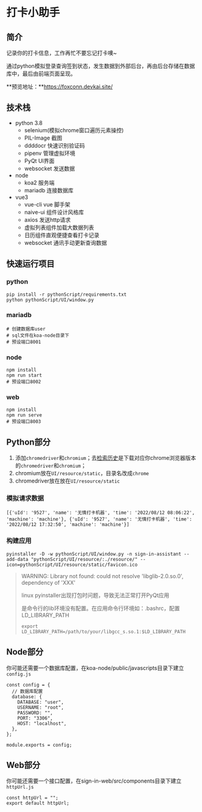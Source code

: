 # 打卡小助手

## 简介

记录你的打卡信息，工作再忙不要忘记打卡噢~

通过python模拟登录查询签到状态，发生数据到外部后台，再由后台存储在数据库中，最后由前端页面呈现。

**预览地址：**https://foxconn.devkai.site/

## 技术栈

- python 3.8
  - selenium(模拟chrome窗口遍历元素操控)
  - PIL-Image 截图
  - ddddocr 快速识别验证码
  - pipenv 管理虚拟环境
  - PyQt UI界面
  - websocket 发送数据
- node
  - koa2 服务端
  - mariadb 连接数据库
- vue3
  - vue-cli vue 脚手架
  - naive-ui 组件设计风格库
  - axios 发送http请求
  - 虚拟列表组件加载大数据列表
  - 日历组件直观便捷查看打卡记录
  - websocket 通讯手动更新查询数据

## 快速运行项目

### python

```
pip install -r pythonScript/requirements.txt
python pythonScript/UI/window.py
```

### mariadb

```
# 创建数据库user
# sql文件在koa-node目录下
# 预设端口8001
```

### node

```
npm install
npm run start
# 预设端口8002
```

### web

```
npm install
npm run serve
# 预设端口8003
```



## Python部分

1. 添加`chromedriver`和`chromium`；去[检索历史](https://vikyd.github.io/download-chromium-history-version/#/)是下载对应你chrome浏览器版本的`chromedriver`和`chromium`；
2. chromium放在`UI/resource/static`，目录名改成`chrome`
3. chromedriver放在放在`UI/resource/static`



### 模拟请求数据

```
[{'uId': '9527', 'name': '无情打卡机器', 'time': '2022/08/12 08:06:22', 'machine': 'machine'}, {'uId': '9527', 'name': '无情打卡机器', 'time': '2022/08/12 17:32:50', 'machine': 'machine'}]
```

### 构建应用

```shell
pyinstaller -D -w pythonScript/UI/window.py -n sign-in-assistant --add-data "pythonScript/UI/resource/:./resource/" --icon=pythonScript/UI/resource/static/favicon.ico
```

> WARNING: Library not found: could not resolve 'libglib-2.0.so.0', dependency of 'XXX'
>
> linux pyinstaller出现打包时问题，导致无法正常打开PyQt应用
>
> 是命令行的lib环境没有配置。在应用命令行环境如：.bashrc，配置LD_LIBRARY_PATH
>
> `export LD_LIBRARY_PATH=/path/to/your/libgcc_s.so.1:$LD_LIBRARY_PATH`



## Node部分

你可能还需要一个数据库配置，在koa-node/public/javascripts目录下建立`config.js`

```
const config = {
  // 数据库配置
  database: {
    DATABASE: "user",
    USERNAME: "root",
    PASSWORD: "",
    PORT: "3306",
    HOST: "localhost",
  },
};

module.exports = config;
```

## Web部分

你可能还需要一个接口配置，在sign-in-web/src/components目录下建立`httpUrl.js`

```
const httpUrl = "";
export default httpUrl;
```

